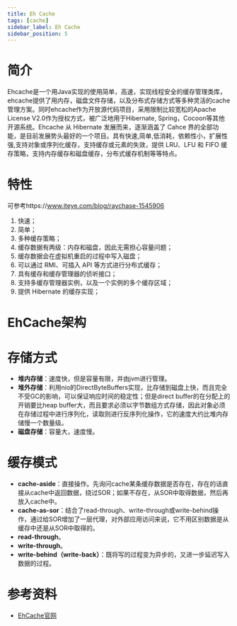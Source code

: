 ```yaml
---
title: Eh Cache
tags: [cache]
sidebar_label: Eh Cache
sidebar_position: 5
---
```


# 简介

Ehcache是一个用Java实现的使用简单，高速，实现线程安全的缓存管理类库，ehcache提供了用内存，磁盘文件存储，以及分布式存储方式等多种灵活的cache管理方案。同时ehcache作为开放源代码项目，采用限制比较宽松的Apache License V2.0作为授权方式，被广泛地用于Hibernate, Spring，Cocoon等其他开源系统。Ehcache 从 Hibernate 发展而来，逐渐涵盖了 Cahce 界的全部功能，是目前发展势头最好的一个项目。具有快速,简单,低消耗，依赖性小，扩展性强,支持对象或序列化缓存，支持缓存或元素的失效，提供 LRU、LFU 和 FIFO 缓存策略，支持内存缓存和磁盘缓存，分布式缓存机制等等特点。

# 特性

可参考https://www.iteye.com/blog/raychase-1545906
1. 快速； 
2. 简单；
3. 多种缓存策略； 
4. 缓存数据有两级：内存和磁盘，因此无需担心容量问题；
5. 缓存数据会在虚拟机重启的过程中写入磁盘；
6. 可以通过 RMI、可插入 API 等方式进行分布式缓存；
7. 具有缓存和缓存管理器的侦听接口；
8. 支持多缓存管理器实例，以及一个实例的多个缓存区域；
9. 提供 Hibernate 的缓存实现；

# EhCache架构

# 存储方式

* **堆内存储**：速度快，但是容量有限，并由jvm进行管理。
* **堆外存储**：利用nio的DirectByteBuffers实现，比存储到磁盘上快，而且完全不受GC的影响，可以保证响应时间的稳定性；但是direct buffer的在分配上的开销要比heap buffer大，而且要求必须以字节数组方式存储，因此对象必须在存储过程中进行序列化，读取则进行反序列化操作，它的速度大约比堆内存储慢一个数量级。
* **磁盘存储**：容量大，速度慢。

# 缓存模式

* **cache-aside**：直接操作。先询问cache某条缓存数据是否存在，存在的话直接从cache中返回数据，绕过SOR；如果不存在，从SOR中取得数据，然后再放入cache中。
* **cache-as-sor**：结合了read-through、write-through或write-behind操作，通过给SOR增加了一层代理，对外部应用访问来说，它不用区别数据是从缓存中还是从SOR中取得的。
* **read-through**。
* **write-through**。
* **write-behind（write-back）**：既将写的过程变为异步的，又进一步延迟写入数据的过程。

# 参考资料

* [EhCache官网](https://www.ehcache.org/)